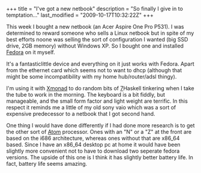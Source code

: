 +++
title = "I've got a new netbook"
description = "So finally I give in to temptation..."
last_modified = "2009-10-17T10:32:22Z"
+++


This week I bought a new netbook (an Acer Aspire One Pro P531). I was
determined to reward someone who sells a Linux netbook but in spite of
my best efforts noone was selling the sort of configuration I wanted
(big SSD drive, 2GB memory) without Windows XP. So I bought one and
installed [Fedora][5] on it myself.

It's a fantasticlittle device and everything on it just works with
Fedora. Apart from the ethernet card which seems not to want to dhcp
(although that might be some incompatibility with my home
hub/router/adsl thingy).

I'm using it with [Xmonad][6] to do random bits of [7]Haskell tinkering
when I take the tube to work in the morning. The keyboard is a bit
fiddly, but manageable, and the small form factor and light weight are
terrific. In this respect it reminds me a little of my old sony vaio
which was a sort of expensive predecessor to a netbook that I got
second hand.

One thing I would have done differently if I had done more research is
to get the other sort of [Atom][8] processor. Ones with an "N" or a "Z"
at the front are based on the i686 architecture, whereas ones without
that are x86_64 based. Since I have an x86_64 desktop pc at home it
would have been slightly more convenient not to have to download two
seperate fedora versions. The upside of this one is I think it has
slightly better battery life. In fact, battery life seems amazing.

[1]: http://www.uncarved.com/articles/netbook
[2]: http://www.uncarved.com/
[3]: http://www.uncarved.com/articles/contact
[4]: http://www.uncarved.com/login/
[5]: http://www.fedoraproject.org/
[6]: http://xmonad.org/
[7]: http://www.haskell.org/
[8]: http://en.wikipedia.org/wiki/Intel_Atom
[9]: http://www.uncarved.com/tags/computers
[10]: mailto:sean@uncarved.com
[11]: http://creativecommons.org/licenses/by-sa/4.0/
